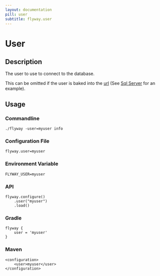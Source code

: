 ```yaml
---
layout: documentation
pill: user
subtitle: flyway.user
---
```


# User

## Description
The user to use to connect to the database.

This can be omitted if the user is baked into the [url](/documentation/configuration/url) (See [Sql Server](/documentation/database/sqlserver#windows-authentication) for an example).

## Usage

### Commandline
```
./flyway -user=myuser info
```

### Configuration File
```
flyway.user=myuser
```

### Environment Variable
```
FLYWAY_USER=myuser
```

### API
```
flyway.configure()
    .user("myuser")
    .load()
```

### Gradle
```
flyway {
    user = 'myuser'
}
```

### Maven
```
<configuration>
    <user>myuser</user>
</configuration>
```